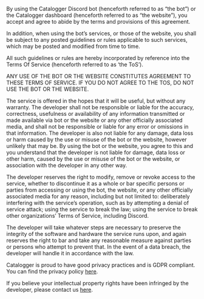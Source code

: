 By using the Catalogger Discord bot (henceforth referred to as “the bot”) or the Catalogger dashboard (henceforth referred to as “the website”), you accept and agree to abide by the terms and provisions of this agreement.

In addition, when using the bot’s services, or those of the website, you shall be subject to any posted guidelines or rules applicable to such services, which may be posted and modified from time to time.

All such guidelines or rules are hereby incorporated by reference into the Terms Of Service (henceforth referred to as ‘the ToS’).

ANY USE OF THE BOT OR THE WEBSITE CONSTITUTES AGREEMENT TO THESE TERMS OF SERVICE. IF YOU DO NOT AGREE TO THE TOS, DO NOT USE THE BOT OR THE WEBSITE.

The service is offered in the hopes that it will be useful, but without any warranty. The developer shall not be responsible or liable for the accuracy, correctness, usefulness or availability of any information transmitted or made available via bot or the website or any other officially associated media, and shall not be responsible or liable for any error or omissions in that information. The developer is also not liable for any damage, data loss or harm caused by the use or misuse of the bot or the website, however unlikely that may be. By using the bot or the website, you agree to this and you understand that the developer is not liable for damage, data loss or other harm, caused by the use or misuse of the bot or the website, or association with the developer in any other way.

The developer reserves the right to modify, remove or revoke access to the service, whether to discontinue it as a whole or bar specific persons or parties from accessing or using the bot, the website, or any other officially associated media for any reason, including but not limited to:
deliberately interfering with the service’s operation, such as by attempting a denial of service attack;
using the service to break the law;
using the service to break other organizations’ Terms of Service, including Discord.

The developer will take whatever steps are necessary to preserve the integrity of the software and hardware the service runs upon, and again reserves the right to bar and take any reasonable measure against parties or persons who attempt to prevent that. In the event of a data breach, the developer will handle it in accordance with the law.

Catalogger is proud to have good privacy practices and is GDPR compliant. You can find the privacy policy [here](/privacy).

If you believe your intellectual property rights have been infringed by the developer, please contact us [here](/contact).

